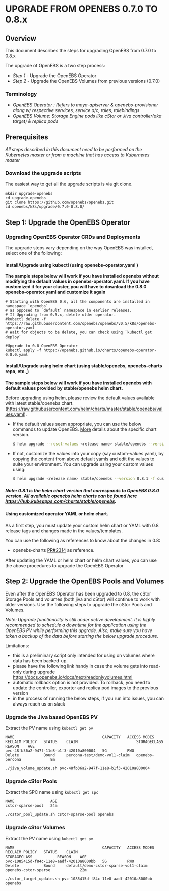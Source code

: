 # UPGRADE FROM OPENEBS 0.7.0 TO 0.8.x

## Overview

This document describes the steps for upgrading OpenEBS from 0.7.0 to 0.8.x

The upgrade of OpenEBS is a two step process:
- *Step 1* - Upgrade the OpenEBS Operator
- *Step 2* - Upgrade the OpenEBS Volumes from previous versions (0.7.0)

### Terminology
- *OpenEBS Operator : Refers to maya-apiserver & openebs-provisioner along w/ respective services, service a/c, roles, rolebindings*
- *OpenEBS Volume: Storage Engine pods like cStor or Jiva controller(aka target) & replica pods*

## Prerequisites

*All steps described in this document need to be performed on the Kubernetes master or from a machine that has access to Kubernetes master*

### Download the upgrade scripts

The easiest way to get all the upgrade scripts is via git clone.

```
mkdir upgrade-openebs
cd upgrade-openebs
git clone https://github.com/openebs/openebs.git
cd openebs/k8s/upgrade/0.7.0-0.8.0/
```

## Step 1: Upgrade the OpenEBS Operator

### Upgrading OpenEBS Operator CRDs and Deployments

The upgrade steps vary depending on the way OpenEBS was installed, select one of the following:

#### Install/Upgrade using kubectl (using openebs-operator.yaml )

**The sample steps below will work if you have installed openebs without modifying the default values in openebs-operator.yaml. If you have customized it for your cluster, you will have to download the 0.8.0 openebs-operator.yaml and customize it again**

```
# Starting with OpenEBS 0.6, all the components are installed in namespace `openebs`
# as opposed to `default` namespace in earlier releases.
# If Upgrading from 0.5.x, delete older operator.
#kubectl delete -f https://raw.githubusercontent.com/openebs/openebs/v0.5/k8s/openebs-operator.yaml
# Wait for objects to be delete, you can check using `kubectl get deploy`

#Upgrade to 0.8 OpenEBS Operator
kubectl apply -f https://openebs.github.io/charts/openebs-operator-0.8.0.yaml
```

#### Install/Upgrade using helm chart (using stable/openebs, openebs-charts repo, etc.,)

**The sample steps below will work if you have installed openebs with default values provided by stable/openebs helm chart.**

Before upgrading using helm, please review the default values available with latest stable/openebs chart. (https://raw.githubusercontent.com/helm/charts/master/stable/openebs/values.yaml).

- If the default values seem appropriate, you can use the below commands to update OpenEBS. [More](https://hub.helm.sh/charts/stable/openebs) details about the specific chart version.
  ```sh
  $ helm upgrade --reset-values <release name> stable/openebs --version 0.8.1
  ```
- If not, customize the values into your copy (say custom-values.yaml), by copying the content from above default yamls and edit the values to suite your environment. You can upgrade using your custom values using:
  ```sh
  $ helm upgrade <release name> stable/openebs --version 0.8.1 -f custom-values.yaml`
  ```

##### Note: 0.8.1 is the helm chart version that corresponds to OpenEBS 0.8.0 version. All available openebs helm charts can be found here https://hub.kubeapps.com/charts/stable/openebs.

#### Using customized operator YAML or helm chart.
As a first step, you must update your custom helm chart or YAML with 0.8 release tags and changes made in the values/templates.

You can use the following as references to know about the changes in 0.8:
- openebs-charts [PR#2314](https://github.com/openebs/openebs/pull/2314) as reference.

After updating the YAML or helm chart or helm chart values, you can use the above procedures to upgrade the OpenEBS Operator

## Step 2: Upgrade the OpenEBS Pools and Volumes

Even after the OpenEBS Operator has been upgraded to 0.8, the cStor Storage Pools and volumes (both jiva and cStor)  will continue to work with older versions. Use the following steps to upgrade the cStor Pools and Volumes.

*Note: Upgrade functionality is still under active development. It is highly recommended to schedule a downtime for the application using the OpenEBS PV while performing this upgrade. Also, make sure you have taken a backup of the data before starting the below upgrade procedure.*

Limitations:
- this is a preliminary script only intended for using on volumes where data has been backed-up.
- please have the following link handy in case the volume gets into read-only during upgrade
  https://docs.openebs.io/docs/next/readonlyvolumes.html
- automatic rollback option is not provided. To rollback, you need to update the controller, exporter and replica pod images to the previous version
- in the process of running the below steps, if you run into issues, you can always reach us on slack


### Upgrade the Jiva based OpenEBS PV

Extract the PV name using `kubectl get pv`

```
NAME                                       CAPACITY   ACCESS MODES   RECLAIM POLICY   STATUS    CLAIM                          STORAGECLASS      REASON    AGE
pvc-48fb36a2-947f-11e8-b1f3-42010a800004   5G         RWO            Delete           Bound     percona-test/demo-vol1-claim   openebs-percona             8m
```

```
./jiva_volume_update.sh pvc-48fb36a2-947f-11e8-b1f3-42010a800004
```

### Upgrade cStor Pools

Extract the SPC name using `kubectl get spc`

```
NAME                AGE
cstor-sparse-pool   24m
```

```
./cstor_pool_update.sh cstor-sparse-pool openebs
```

### Upgrade cStor Volumes

Extract the PV name using `kubectl get pv`

```
NAME                                       CAPACITY   ACCESS MODES   RECLAIM POLICY   STATUS    CLAIM                                  STORAGECLASS           REASON    AGE
pvc-1085415d-f84c-11e8-aadf-42010a8000bb   5G         RWO            Delete           Bound     default/demo-cstor-sparse-vol1-claim   openebs-cstor-sparse             22m
```

```
./cstor_target_update.sh pvc-1085415d-f84c-11e8-aadf-42010a8000bb openebs
```

